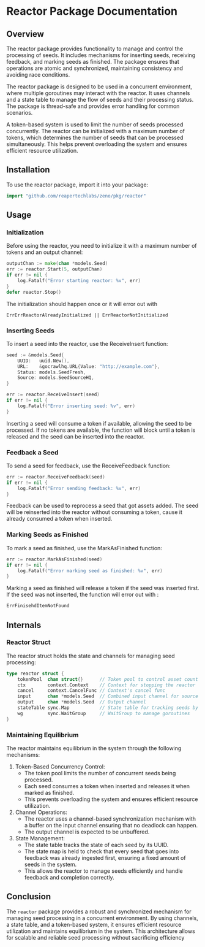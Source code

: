 # Reactor Package Documentation
## Overview
The reactor package provides functionality to manage and control the processing of seeds. It includes mechanisms for inserting seeds, receiving feedback, and marking seeds as finished. The package ensures that operations are atomic and synchronized, maintaining consistency and avoiding race conditions.  

The reactor package is designed to be used in a concurrent environment, where multiple goroutines may interact with the reactor. It uses channels and a state table to manage the flow of seeds and their processing status. The package is thread-safe and provides error handling for common scenarios.  

A token-based system is used to limit the number of seeds processed concurrently. The reactor can be initialized with a maximum number of tokens, which determines the number of seeds that can be processed simultaneously. This helps prevent overloading the system and ensures efficient resource utilization.

## Installation
To use the reactor package, import it into your package:
```go
import "github.com/reapertechlabs/zeno/pkg/reactor"
```

## Usage
### Initialization
Before using the reactor, you need to initialize it with a maximum number of tokens and an output channel:
```go
outputChan := make(chan *models.Seed)
err := reactor.Start(5, outputChan)
if err != nil {
    log.Fatalf("Error starting reactor: %v", err)
}
defer reactor.Stop()
```
The initialization should happen once or it will error out with
```
ErrErrReactorAlreadyInitialized || ErrReactorNotInitialized
```

### Inserting Seeds
To insert a seed into the reactor, use the ReceiveInsert function:
```go
seed := &models.Seed{
    UUID:   uuid.New(),
    URL:    &gocrawlhq.URL{Value: "http://example.com"},
    Status: models.SeedFresh,
    Source: models.SeedSourceHQ,
}

err := reactor.ReceiveInsert(seed)
if err != nil {
    log.Fatalf("Error inserting seed: %v", err)
}
```
Inserting a seed will consume a token if available, allowing the seed to be processed. If no tokens are available, the function will block until a token is released and the seed can be inserted into the reactor.

### Feedback a Seed
To send a seed for feedback, use the ReceiveFeedback function:
```go
err := reactor.ReceiveFeedback(seed)
if err != nil {
    log.Fatalf("Error sending feedback: %v", err)
}
```
Feedback can be used to reprocess a seed that got assets added. The seed will be reinserted into the reactor without consuming a token, cause it already consumed a token when inserted.

### Marking Seeds as Finished
To mark a seed as finished, use the MarkAsFinished function:
```go
err := reactor.MarkAsFinished(seed)
if err != nil {
    log.Fatalf("Error marking seed as finished: %v", err)
}
```
Marking a seed as finished will release a token if the seed was inserted first. If the seed was not inserted, the function will error out with :
```go
ErrFinisehdItemNotFound
```

## Internals
### Reactor Struct
The reactor struct holds the state and channels for managing seed processing:
```go
type reactor struct {
	tokenPool  chan struct{}      // Token pool to control asset count
	ctx        context.Context    // Context for stopping the reactor
	cancel     context.CancelFunc // Context's cancel func
	input      chan *models.Seed  // Combined input channel for source and feedback
	output     chan *models.Seed  // Output channel
	stateTable sync.Map           // State table for tracking seeds by UUID
	wg         sync.WaitGroup     // WaitGroup to manage goroutines
}
```

### Maintaining Equilibrium
The reactor maintains equilibrium in the system through the following mechanisms:

1. Token-Based Concurrency Control:
    - The token pool limits the number of concurrent seeds being processed.
    - Each seed consumes a token when inserted and releases it when marked as finished.
    - This prevents overloading the system and ensures efficient resource utilization.
2. Channel Operations:
    - The reactor uses a channel-based synchronization mechanism with a buffer on the input channel ensuring that no deadlock can happen.
    - The output channel is expected to be unbuffered.
3. State Management:
    - The state table tracks the state of each seed by its UUID.
    - The state map is held to check that every seed that goes into feedback was already ingested first, ensuring a fixed amount of seeds in the system.
    - This allows the reactor to manage seeds efficiently and handle feedback and completion correctly.

## Conclusion
The `reactor` package provides a robust and synchronized mechanism for managing seed processing in a concurrent environment. By using channels, a state table, and a token-based system, it ensures efficient resource utilization and maintains equilibrium in the system. This architecture allows for scalable and reliable seed processing without sacrificing efficiency